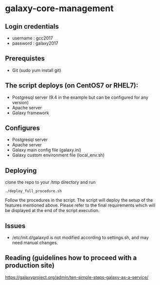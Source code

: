 # galaxy-core-management   


## Login credentials

* username : gcc2017
* password : galaxy2017

## Prerequistes

* Git (sudo yum install git)

## The script deploys (on CentOS7 or RHEL7):

* Postgresql server (9.4 in the example but can be configured for any version)
* Apache server
* Galaxy framework 

## Configures 

* Postgresql server
* Apache server
* Galaxy main config file (galaxy.ini)
* Galaxy custom environment file (local_env.sh)


## Deploying

clone the repo to your /tmp directory and run

    ./deploy_full_procedure.sh

Follow the procedures in the script. The script will deploy the setup of the
features mentioned above. Please refer to the final requirements which will be
displayed at the end of the script execution.

## Issues

- /etc/init.d/galaxyd is not modified according to settings.sh, and may need 
  manual changes.
  
## Reading (guidelines how to proceed with a production site)

https://galaxyproject.org/admin/ten-simple-steps-galaxy-as-a-service/
